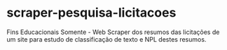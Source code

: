 # scraper-pesquisa-licitacoes
Fins Educacionais Somente - Web Scraper dos resumos das licitações de um site para estudo de classificação de texto e NPL destes resumos.
